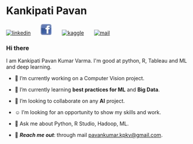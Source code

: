 # Kankipati Pavan

[![linkedin](https://github.com/arpit-dwivedi/arpit-dwivedi.github.io/blob/master/assets/img/Webp.net-resizeimage.png)](https://www.linkedin.com/in/k-pavan-kumar-varma-252a5b124/)&nbsp;&nbsp;&nbsp;&nbsp;&nbsp;&nbsp;&nbsp;[![facebook](https://github.com/kankipatipavan/Logos/blob/main/Logos/Images/Facebook%20Logo.jpg)](https://www.facebook.com/profile.php?id=100003890107739)&nbsp;&nbsp;&nbsp;&nbsp;&nbsp;&nbsp;&nbsp;[![kaggle](https://github.com/arpit-dwivedi/arpit-dwivedi/blob/master/kaggle.png)](https://www.kaggle.com/pavankumarvarma000)&nbsp;&nbsp;&nbsp;&nbsp;&nbsp;&nbsp;&nbsp;[![mail](https://github.com/arpit-dwivedi/arpit-dwivedi/blob/master/m1.png)](mailto:pavankumar.kpkv@gmail.com)

### Hi there

I am Kankipati Pavan Kumar Varma. I'm good at python, R, Tableau and ML and deep learning.



- :raising_hand: I’m currently working on a Computer Vision project.

- :paw_prints: I’m currently learning **best practices for ML** and **Big Data**.

- :open_hands: I’m looking to collaborate on any **AI** project.

- :relaxed: I’m looking for an opportunity to show my skills and work.

- :speech_balloon: Ask me about Python, R Studio, Hadoop, ML.

- :email: ***Reach me out***: through mail [pavankumar.kpkv@gmail.com](mailto:pavankumar.kpkv@gmail.com).

